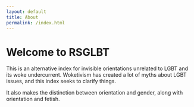 ```yaml
---
layout: default
title: About
permalink: /index.html
---
```

# Welcome to RSGLBT

This is an alternative index for invisible orientations unrelated to LGBT and its woke undercurrent. Woketivism has created a lot of myths about LGBT issues, and this index seeks to clarify things.

It also makes the distinction between orientation and gender, along with orientation and fetish.

